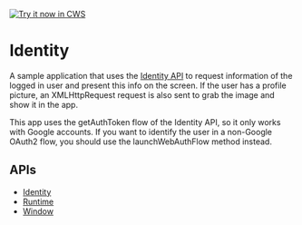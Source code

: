 <a target="_blank" href="https://chrome.google.com/webstore/detail/oficlfehfenioickohognhdhmmcpceil">![Try it now in CWS](https://raw.github.com/GoogleChrome/chrome-app-samples/master/tryitnowbutton.png "Click here to install this sample from the Chrome Web Store")</a>


# Identity

A sample application that uses the
[Identity API](https://developer.chrome.com/apps/identity.html) to
request information of the logged in user and present this info on the screen.
If the user has a profile picture, an XMLHttpRequest request is also sent to
grab the image and show it in the app.

This app uses the getAuthToken flow of the Identity API, so it only works with
Google accounts. If you want to identify the user in a non-Google OAuth2 flow,
you should use the launchWebAuthFlow method instead.

## APIs

* [Identity](http://developer.chrome.com/apps/app.identity.html)
* [Runtime](http://developer.chrome.com/apps/app.runtime.html)
* [Window](http://developer.chrome.com/apps/app.window.html)

